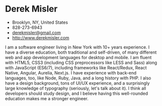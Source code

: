# Derek Misler
- Brooklyn, NY, United States
- 828-273-6943
- derekmisler@gmail.com
- http://www.derekmisler.com

I am a software engineer living in New York with 10+ years experience. I have a diverse education, both traditional and self-driven, of many different web and app development languages for desktop and mobile. I am fluent with HTML5, CSS3 (including CSS preprocessors like LESS and Sass) along with JavaScript (ES6/7), including frameworks like React/Redux, React Native, Angular, Aurelia, Next.js. I have experience with back-end languages, too, like Node, Ruby, Java, and a long history with PHP. I also have a design background, tons of UI/UX experience, and a surprisingly large knowledge of typography (seriously, let's talk about it). I think all developers should study design, and I believe having this well-rounded education makes me a stronger engineer.
